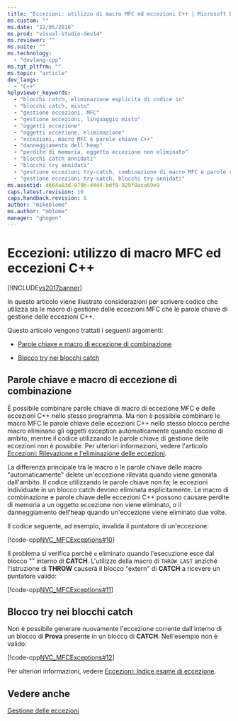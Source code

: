```yaml
---
title: "Eccezioni: utilizzo di macro MFC ed eccezioni C++ | Microsoft Docs"
ms.custom: ""
ms.date: "12/05/2016"
ms.prod: "visual-studio-dev14"
ms.reviewer: ""
ms.suite: ""
ms.technology: 
  - "devlang-cpp"
ms.tgt_pltfrm: ""
ms.topic: "article"
dev_langs: 
  - "C++"
helpviewer_keywords: 
  - "blocchi catch, eliminazione esplicita di codice in"
  - "blocchi catch, misto"
  - "gestione eccezioni, MFC"
  - "gestione eccezioni, linguaggio misto"
  - "oggetti eccezione"
  - "oggetti eccezione, eliminazione"
  - "eccezioni, macro MFC e parole chiave C++"
  - "danneggiamento dell'heap"
  - "perdite di memoria, oggetto eccezione non eliminato"
  - "blocchi catch annidati"
  - "blocchi try annidati"
  - "gestione eccezioni try-catch, combinazione di macro MFC e parole chiave C++"
  - "gestione eccezioni try-catch, blocchi try annidati"
ms.assetid: d664a83d-879b-44d4-bdf0-029f0aca69e9
caps.latest.revision: 10
caps.handback.revision: 6
author: "mikeblome"
ms.author: "mblome"
manager: "ghogen"
---
```

# Eccezioni: utilizzo di macro MFC ed eccezioni C++
[!INCLUDE[vs2017banner](../assembler/inline/includes/vs2017banner.md)]

In questo articolo viene illustrato considerazioni per scrivere codice che utilizza sia le macro di gestione delle eccezioni MFC che le parole chiave di gestione delle eccezioni C\+\+.  
  
 Questo articolo vengono trattati i seguenti argomenti:  
  
-   [Parole chiave e macro di eccezione di combinazione](#_core_mixing_exception_keywords_and_macros)  
  
-   [Blocco try nei blocchi catch](#_core_try_blocks_inside_catch_blocks)  
  
##  <a name="_core_mixing_exception_keywords_and_macros"></a> Parole chiave e macro di eccezione di combinazione  
 È possibile combinare parole chiave di macro di eccezione MFC e delle eccezioni C\+\+ nello stesso programma.  Ma non è possibile combinare le macro MFC le parole chiave delle eccezioni C\+\+ nello stesso blocco perché macro eliminano gli oggetti exception automaticamente quando escono di ambito, mentre il codice utilizzando le parole chiave di gestione delle eccezioni non è possibile.  Per ulteriori informazioni, vedere l'articolo [Eccezioni: Rilevazione e l'eliminazione delle eccezioni](../mfc/exceptions-catching-and-deleting-exceptions.md).  
  
 La differenza principale tra le macro e le parole chiave delle macro "automaticamente" delete un'eccezione rilevata quando viene generata dall'ambito.  Il codice utilizzando le parole chiave non fa; le eccezioni individuate in un blocco catch devono eliminata esplicitamente.  Le macro di combinazione e parole chiave delle eccezioni C\+\+ possono causare perdite di memoria a un oggetto eccezione non viene eliminato, o il danneggiamento dell'heap quando un'eccezione viene eliminato due volte.  
  
 Il codice seguente, ad esempio, invalida il puntatore di un'eccezione:  
  
 [!code-cpp[NVC_MFCExceptions#10](../mfc/codesnippet/CPP/exceptions-using-mfc-macros-and-cpp-exceptions_1.cpp)]  
  
 Il problema si verifica perché `e` eliminato quando l'esecuzione esce dal blocco "" interno di **CATCH**.  L'utilizzo della macro di `THROW_LAST` anziché l'istruzione di **THROW** causerà il blocco "extern" di **CATCH** a ricevere un puntatore valido:  
  
 [!code-cpp[NVC_MFCExceptions#11](../mfc/codesnippet/CPP/exceptions-using-mfc-macros-and-cpp-exceptions_2.cpp)]  
  
##  <a name="_core_try_blocks_inside_catch_blocks"></a> Blocco try nei blocchi catch  
 Non è possibile generare nuovamente l'eccezione corrente dall'interno di un blocco di **Prova** presente in un blocco di **CATCH**.  Nell'esempio non è valido:  
  
 [!code-cpp[NVC_MFCExceptions#12](../mfc/codesnippet/CPP/exceptions-using-mfc-macros-and-cpp-exceptions_3.cpp)]  
  
 Per ulteriori informazioni, vedere [Eccezioni: Indice esame di eccezione](../mfc/exceptions-examining-exception-contents.md).  
  
## Vedere anche  
 [Gestione delle eccezioni](../mfc/exception-handling-in-mfc.md)